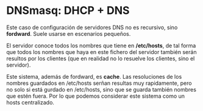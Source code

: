 # DNSmasq: DHCP + DNS
Este caso de configuración de servidores DNS no es recursivo, sino **fordward**. Suele usarse en escenarios pequeños. 

El servidor conoce todos los nombres que tiene en **/etc/hosts**, de tal forma que todos los nombres que haya en este fichero del servidor también serán resultos por los clientes (que en realidad no lo resuelve los clientes, sino el servidor). 

Este sistema, además de fordward, es **cache**. Las resoluciones de los nombres guardados en /etc/hosts serñan resultas muy rapidamente, pero no solo si está gurdado en /etc/hosts, sino que se guarda también nombres que estén fuera. Por lo que podemos considerar este sistema como un hosts centralizado. 



